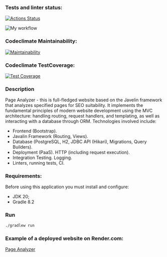 ### Tests and linter status:
[![Actions Status](https://github.com/a88217/java-project-72/actions/workflows/hexlet-check.yml/badge.svg)](https://github.com/a88217/java-project-72/actions)

![My workflow](https://github.com/a88217/java-project-72/actions/workflows/myWorkflow.yml/badge.svg)

### Codeclimate Maintainability:
[![Maintainability](https://api.codeclimate.com/v1/badges/75932efa13a57b81ea70/maintainability)](https://codeclimate.com/github/a88217/java-project-72/maintainability)

### Codeclimate TestCoverage:
[![Test Coverage](https://api.codeclimate.com/v1/badges/75932efa13a57b81ea70/test_coverage)](https://codeclimate.com/github/a88217/java-project-72/test_coverage)


### Description
Page Analyzer - this is full-fledged website based on the Javelin framework that analyzes specified pages for SEO suitability. It implements the fundamental principles of modern website development using the MVC architecture: handling routing, request handlers, and templating, as well as interacting with a database through ORM.
Technologies involved include:
- Frontend (Bootstrap).
- Javalin Framework (Routing, Views).
- Database (PostgreSQL, H2, JDBC API (Hikari), Migrations, Query Builders).
- Deployment (PaaS). HTTP (including request execution).
- Integration Testing. Logging.
- Linters, running tests, CI.


### Requirements:
Before using this application you must install and configure:
- JDK 20;
- Gradle 8.2


### Run
```bash
./gradlew run
```

### Example of a deployed website on Render.com:
<a href="https://page-analyzer-rs5k.onrender.com">Page Analyzer</a>


